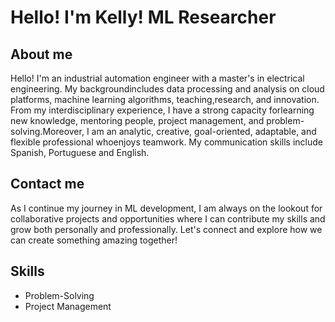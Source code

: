 # Hello! I'm Kelly! ML Researcher

## About me
Hello! I'm an industrial automation engineer with a master's in electrical engineering. My backgroundincludes data processing and analysis on cloud platforms, machine learning algorithms, teaching,research, and innovation. From my interdisciplinary experience, I have a strong capacity forlearning new knowledge, mentoring people, project management, and problem-solving.Moreover, I am an analytic, creative, goal-oriented, adaptable, and flexible professional whoenjoys teamwork. My communication skills include Spanish, Portuguese and English.


## Contact me
As I continue my journey in ML development, I am always on the lookout for collaborative projects and opportunities where I can contribute my skills and grow both personally and professionally. Let's connect and explore how we can create something amazing together!

## Skills
- Problem-Solving
- Project Management

